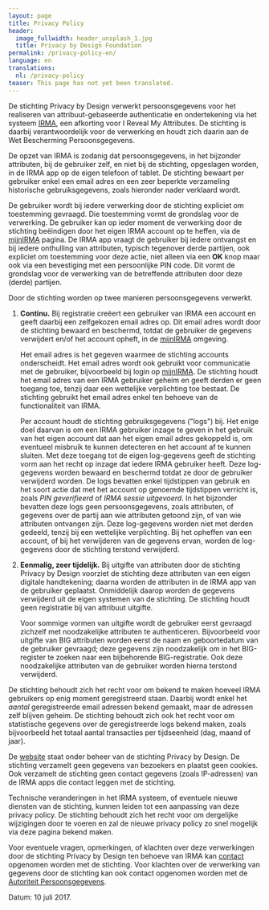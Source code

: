 ```yaml
---
layout: page
title: Privacy Policy
header:
  image_fullwidth: header_unsplash_1.jpg
  title: Privacy by Design Foundation
permalink: /privacy-policy-en/
language: en
translations:
  nl: /privacy-policy
teaser: This page has not yet been translated.
---
```


De stichting Privacy by Design verwerkt persoonsgegevens voor het
realiseren van attribuut-gebaseerde authenticatie en ondertekening via
het systeem [IRMA](/irma), een afkorting voor I Reveal My Attributes.
De stichting is daarbij verantwoordelijk voor de verwerking en houdt
zich daarin aan de Wet Bescherming Persoonsgegevens.

De opzet van IRMA is zodanig dat persoonsgegevens, in het bijzonder
attributen, bij de gebruiker zelf, en niet bij de stichting,
opgeslagen worden, in de IRMA app op de eigen telefoon of tablet.  De
stichting bewaart per gebruiker enkel een email adres en een zeer
beperkte verzameling historische gebruiksgegevens, zoals hieronder
nader verklaard wordt.

De gebruiker wordt bij iedere verwerking door de stichting expliciet
om toestemming gevraagd. Die toestemming vormt de grondslag voor de
verwerking. De gebruiker kan op ieder moment de verwerking door de
stichting beëindigen door het eigen IRMA account op te heffen, via de
[mijnIRMA](/mijnirma) pagina. De IRMA app vraagt de gebruiker bij
iedere ontvangst en bij iedere onthulling van attributen, typisch
tegenover derde partijen, ook expliciet om toestemming voor deze
actie, niet alleen via een **OK** knop maar ook via een bevestiging
met een persoonlijke PIN code. Dit vormt de grondslag voor de
verwerking van de betreffende attributen door deze (derde) partijen.

Door de stichting worden op twee manieren persoonsgegevens verwerkt.

1. **Continu.** Bij registratie creëert een gebruiker van IRMA een
   account en geeft daarbij een zelfgekozen email adres op. Dit email
   adres wordt door de stichting bewaard en beschermd, totdat de
   gebruiker de gegevens verwijdert en/of het account opheft, in de
   [mijnIRMA](/mijnirma) omgeving.

   Het email adres is het gegeven waarmee de stichting accounts
   onderscheidt. Het email adres wordt ook gebruikt voor communicatie
   met de gebruiker, bijvoorbeeld bij login op
   [mijnIRMA](/mijnirma). De stichting houdt het email adres van een
   IRMA gebruiker geheim en geeft derden er geen toegang toe, tenzij
   daar een wettelijke verplichting toe bestaat. De stichting gebruikt
   het email adres enkel ten behoeve van de functionaliteit van IRMA.

   Per account houdt de stichting gebruiksgegevens ("logs") bij. Het
   enige doel daarvan is om een IRMA gebruiker inzage te geven in het
   gebruik van het eigen account dat aan het eigen email adres
   gekoppeld is, om eventueel misbruik te kunnen detecteren en het
   account af te kunnen sluiten. Met deze toegang tot de eigen
   log-gegevens geeft de stichting vorm aan het recht op inzage dat
   iedere IRMA gebruiker heeft. Deze log-gegevens worden bewaard en
   beschermd totdat ze door de gebruiker verwijderd worden. De logs
   bevatten enkel tijdstippen van gebruik en het soort actie dat met
   het account op genoemde tijdstippen verricht is, zoals *PIN
   geverifieerd* of *IRMA sessie uitgevoerd*. In het bijzonder
   bevatten deze logs geen persoonsgegevens, zoals attributen, of
   gegevens over de partij aan wie attributen getoond zijn, of van wie
   attributen ontvangen zijn. Deze log-gegevens worden niet met derden
   gedeeld, tenzij bij een wettelijke verplichting. Bij het opheffen
   van een account, of bij het verwijderen van de gegevens ervan,
   worden de log-gegevens door de stichting terstond verwijderd.

2. **Eenmalig, zeer tijdelijk.** Bij uitgifte van attributen door de
   stichting Privacy by Design voorziet de stichting deze attributen
   van een eigen digitale handtekening; daarna worden de attributen in
   de IRMA app van de gebruiker geplaatst. Onmiddelijk daarop worden
   de gegevens verwijderd uit de eigen systemen van de stichting. De
   stichting houdt geen registratie bij van attribuut uitgifte.

   Voor sommige vormen van uitgifte wordt de gebruiker eerst gevraagd
   zichzelf met noodzakelijke attributen te
   authenticeren. Bijvoorbeeld voor uitgifte van BIG attributen worden
   eerst de naam en geboortedatum van de gebruiker gevraagd; deze
   gegevens zijn noodzakelijk om in het BIG-register te zoeken naar
   een bijbehorende BIG-registratie. Ook deze noodzakelijke attributen
   van de gebruiker worden hierna terstond verwijderd.

De stichting behoudt zich het recht voor om bekend te maken hoeveel
IRMA gebruikers op enig moment geregistreerd staan. Daarbij wordt
enkel het *aantal* geregistreerde email adressen bekend gemaakt, maar
de adressen zelf blijven geheim. De stichting behoudt zich ook het
recht voor om statistische gegevens over de geregistreerde logs bekend
maken, zoals bijvoorbeeld het totaal aantal transacties per
tijdseenheid (dag, maand of jaar).

De [website](https://privacybydesign.foundation) staat onder beheer
van de stichting Privacy by Design. De stichting verzamelt geen
gegevens van bezoekers en plaatst geen cookies. Ook verzamelt de
stichting geen contact gegevens (zoals IP-adressen) van de IRMA apps
die contact leggen met de stichting.

Technische veranderingen in het IRMA systeem, of eventuele nieuwe
diensten van de stichting, kunnen leiden tot een aanpassing van deze
privacy policy. De stichting behoudt zich het recht voor om dergelijke
wijzigingen door te voeren en zal de nieuwe privacy policy zo snel
mogelijk via deze pagina bekend maken.

Voor eventuele vragen, opmerkingen, of klachten over deze verwerkingen
door de stichting Privacy by Design ten behoeve van IRMA kan
[contact](/contact) opgenomen worden met de stichting. Voor klachten
over de verwerking van gegevens door de stichting kan ook contact
opgenomen worden met de [Autoriteit
Persoonsgegevens](https://autoriteitpersoonsgegevens.nl).

Datum: 10 juli 2017.
